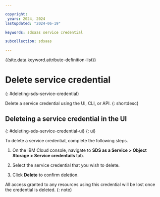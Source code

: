 ```yaml
---

copyright:
 years: 2024, 2024
lastupdated: "2024-06-19"

keywords: sdsaas service credential

subcollection: sdsaas

---
```


{{site.data.keyword.attribute-definition-list}}

# Delete service credential
{: #deleting-sds-service-credential}

Delete a service credential using the UI, CLI, or API.
{: shortdesc}


## Deleteing a service credential in the UI
{: #deleting-sds-service-credential-ui}
{: ui}

To delete a service credential, complete the following steps.

1. On the IBM Cloud console, navigate to **SDS as a Service > Object Storage > Service credentails** tab.

2. Select the service credential that you wish to delete.

3. Click **Delete** to confirm deletion.

All access granted to any resources using this credential will be lost once the credential is deleted.
{: note}
